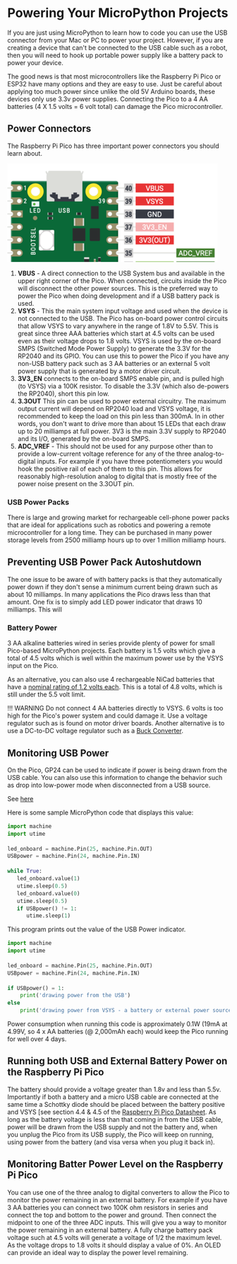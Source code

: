 # Powering Your MicroPython Projects

If you are just using MicroPython to learn how to code you can use the USB connector from your Mac or PC to power your project.  However, if you are creating a device that can't be connected to the USB cable such as a robot, then you will need to hook up portable power supply like a battery pack to power your device.

The good news is that most microcontrollers like the Raspberry Pi Pico or ESP32 have many options and they are easy to use.  Just be careful about applying too much power since unlike the old 5V Arduino boards, these devices only use 3.3v power supplies.  Connecting the Pico to a 4 AA batteries (4 X 1.5 volts = 6 volt total) can damage the Pico microcontroller.

## Power Connectors

The Raspberry Pi Pico has three important power connectors you should learn about.

![](../img/pico-power-pins.png)

1. **VBUS** - A direct connection to the USB System bus and available in the upper right corner of the Pico.  When connected, circuits inside the Pico will disconnect the other power sources.  This is the preferred way to power the Pico when doing development and if a USB battery pack is used.
2. **VSYS** - This the main system input voltage and used when the device is not connected to the USB.  The Pico has on-board power control circuits that allow VSYS to vary anywhere in the range of 1.8V to 5.5V.  This is great since three AAA batteries which start at 4.5 volts can be used even as their voltage drops to 1.8 volts.
VSYS is used by the on-board SMPS (Switched Mode Power Supply) to generate the 3.3V for the RP2040 and its GPIO.
You can use this to power the Pico if you have any non-USB battery pack such as 3 AA batteries or an external 5 volt power supply that is generated by a motor driver circuit.
3. **3V3_EN** connects to the on-board SMPS enable pin, and is pulled high (to VSYS) via a 100K resistor.
To disable the 3.3V (which also de-powers the RP2040), short this pin low.
4.  **3.3OUT** This pin can be used to power external circuitry.  The maximum output 
current will depend on RP2040 load and VSYS voltage, it is recommended to keep the load on this pin less than 300mA.
In in other words, you don't want to drive more than about 15 LEDs that each draw up to 20 milliamps at full power.
3V3 is the main 3.3V supply to RP2040 and its I/O, generated by the on-board SMPS.
5. **ADC_VREF** - This should not be used for any purpose other than to provide a low-current voltage reference for any of the three analog-to-digital inputs.  For example if you have three potentiometers you would hook the positive rail of each of them to this pin.  This allows for reasonably high-resolution analog to digital that is mostly free of the power noise present on the 3.3OUT pin.


### USB Power Packs

There is large and growing market for rechargeable cell-phone power packs that are ideal for applications such as robotics and powering a remote microcontroller for a long time.  They can be purchased in many power storage levels from 2500 milliamp hours up to over 1 million milliamp hours.

## Preventing USB Power Pack Autoshutdown

The one issue to be aware of with battery packs is that they automatically power down if they don't sense a minimum current being drawn such as about 10 milliamps.  In many applications the Pico draws less than that amount.  One fix is to simply add LED power indicator that draws 10 milliamps.  This will 

### Battery Power

3 AA alkaline batteries wired in series provide plenty of power for small Pico-based MicroPython projects.  Each battery is 1.5 volts which give a total of 4.5 volts which is well within the maximum power use by the VSYS input on the Pico.

As an alternative, you can also use 4 rechargeable NiCad batteries that have a [nominal rating of 1.2 volts each](https://www.teamtekin.com/manuals/nicad_bt.pdf).  This is a total of 4.8 volts, which is still under the 5.5 volt limit.

!!! WARNING
    Do not connect 4 AA batteries directly to VSYS.  6 volts is too high for the Pico's power system and could damage it.  Use a voltage regulator such as is found on motor driver boards.  Another alternative is to use a DC-to-DC voltage regulator such as a [Buck Converter](https://en.wikipedia.org/wiki/Buck_converter).

## Monitoring USB Power

On the Pico, GP24 can be used to indicate if power is being drawn from the USB cable.  You can also use this information to change the behavior such as drop into low-power mode when disconnected from a USB source.

See [here](https://www.raspberrypi.org/forums/viewtopic.php?t=300676)

Here is some sample MicroPython code that displays this value:

```py
import machine
import utime

led_onboard = machine.Pin(25, machine.Pin.OUT)
USBpower = machine.Pin(24, machine.Pin.IN) 

while True:
   led_onboard.value(1)
   utime.sleep(0.5)
   led_onboard.value(0)
   utime.sleep(0.5)
   if USBpower() != 1:
      utime.sleep(1)
```

This program prints out the value of the USB Power indicator.

```py
import machine
import utime

led_onboard = machine.Pin(25, machine.Pin.OUT)
USBpower = machine.Pin(24, machine.Pin.IN) 

if USBpower() = 1:
    print('drawing power from the USB')
else
    print('drawing power from VSYS - a battery or external power source')
```

Power consumption when running this code is approximately 0.1W (19mA at 4.99V, so 4 x AA batteries (@ 2,000mAh each) would keep the Pico running for well over 4 days.

## Running both USB and External Battery Power on the Raspberry Pi Pico

The battery should provide a voltage greater than 1.8v and less than 5.5v. Importantly if both a battery and a micro USB cable are connected at the same time a Schottky diode should be placed between the battery positive and VSYS [see section 4.4 & 4.5 of the [Raspberry Pi Pico Datasheet](https://datasheets.raspberrypi.com/pico/pico-datasheet.pdf). As long as the battery voltage is less than that coming in from the USB cable, power will be drawn from the USB supply and not the battery and, when you unplug the Pico from its USB supply, the Pico will keep on running, using power from the battery (and visa versa when you plug it back in).

## Monitoring Batter Power Level on the Raspberry Pi Pico

You can use one of the three analog to digital converters to allow the Pico to monitor the power remaining in an external battery.  For example if you have 3 AA batteries you can connect two 100K ohm resistors in series and connect the top and bottom to the power and ground.  Then connect the midpoint to one of the three ADC inputs.  This will give you a way to monitor the power remaining in an external battery.  A fully charge battery pack voltage such at 4.5 volts will generate a voltage of 1/2 the maximum level.  As the voltage drops to 1.8 volts it should display a value of 0%.  An OLED can provide an ideal way to display the power level remaining.